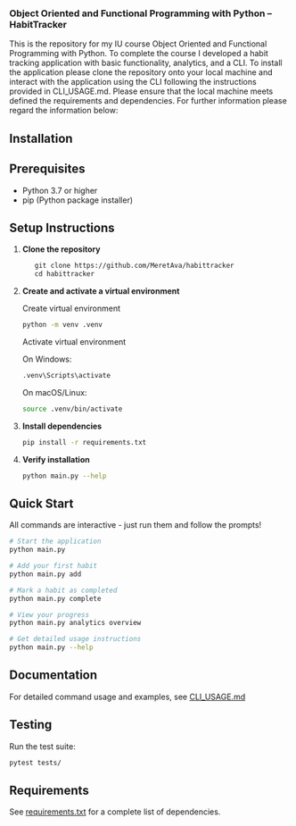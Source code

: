 ### Object Oriented and Functional Programming with Python – HabitTracker

This is the repository for my IU course Object Oriented and Functional Programming with Python. To complete the course I developed a habit tracking application with basic functionality, analytics, and a CLI.
To install the application please clone the repository onto your local machine and interact with the application using the CLI following the instructions provided in CLI_USAGE.md. Please ensure that the local machine meets defined the requirements and dependencies. For further information please regard the information below:

## Installation

## Prerequisites

- Python 3.7 or higher
- pip (Python package installer)

## Setup Instructions

1. **Clone the repository**

   ```bash
      git clone https://github.com/MeretAva/habittracker
      cd habittracker
   ```

2. **Create and activate a virtual environment**

    Create virtual environment

   ```bash
   python -m venv .venv
   ```

    Activate virtual environment

    On Windows:

   ```bash
   .venv\Scripts\activate
   ```

    On macOS/Linux:

   ```bash
   source .venv/bin/activate
   ```

3. **Install dependencies**

   ```bash
   pip install -r requirements.txt
   ```

4. **Verify installation**
   ```bash
   python main.py --help
   ```

## Quick Start

All commands are interactive - just run them and follow the prompts!

```bash
# Start the application
python main.py

# Add your first habit
python main.py add

# Mark a habit as completed
python main.py complete

# View your progress
python main.py analytics overview

# Get detailed usage instructions
python main.py --help
```

## Documentation

For detailed command usage and examples, see [CLI_USAGE.md](CLI_USAGE.md)

## Testing

Run the test suite:

```bash
pytest tests/
```

## Requirements

See [requirements.txt](requirements.txt) for a complete list of dependencies.

```

```
